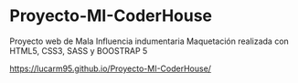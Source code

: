 # Proyecto-MI-CoderHouse

Proyecto web de Mala Influencia indumentaria
Maquetación realizada con HTML5, CSS3, SASS y BOOSTRAP 5

https://lucarm95.github.io/Proyecto-MI-CoderHouse/

